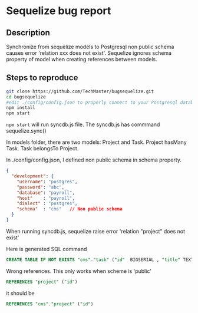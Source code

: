 # Sequelize bug report
 
## Description
 Synchronize from sequelize models to Postgresql non public schema causes error 'relation xxx does not exist'.
 Sequelize ignores schema property of model when creating references between models.
 
 
## Steps to reproduce
```bash
git clone https://github.com/TechMaster/bugsequelize.git
cd bugsequelize
#edit ./config/config.json to properly connect to your Postgresql database
npm install
npm start
```

```npm start``` will run syncdb.js file. The syncdb.js has commmand sequelize.sync()

In models folder, there are two models: Project and Task. Project hasMany Task. Task belongsTo Project.

In ./config/config.json, I defined non public schema in schema property. 
```json
{
  "development": {
    "username": "postgres",
    "password": "abc",
    "database": "payroll",
    "host"    : "payroll",
    "dialect" : "postgres",
    "schema"  : "cms"   // Non public schema
  }
}
```

When running syncdb.js, sequelize raise error 'relation "project" does not exist'

Here is generated SQL command
```sql
CREATE TABLE IF NOT EXISTS "cms"."task" ("id"  BIGSERIAL , "title" TEXT, "project_id" BIGINT REFERENCES "project" ("id") ON DELETE SET NULL ON UPDATE CASCADE, PRIMARY KEY ("id"));
```

Wrong references. This only works when scheme is 'public' 
```sql
REFERENCES "project" ("id")
```
it should be 
```sql
REFERENCES "cms"."project" ("id")
```
